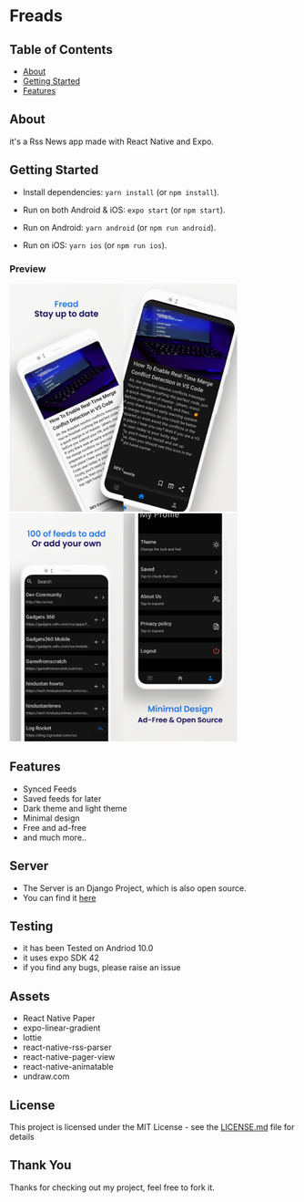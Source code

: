 # Freads

## Table of Contents

- [About](#about)
- [Getting Started](#getting_started)
- [Features](#features)

## About

it's a Rss News app made with React Native and Expo.

## Getting Started

- Install dependencies: `yarn install` (or `npm install`).

- Run on both Android & iOS: `expo start` (or `npm start`).

- Run on Android: `yarn android` (or `npm run android`).

- Run on iOS: `yarn ios` (or `npm run ios`).

### Preview

<img  src = "Images/Preview_Image_1.png" width="200"/><img src = "Images/Preview_Image_2.png" width="200"/>
<img src = "Images/Preview_Image_3.png" width="200"/><img src = "Images/Preview_Image_4.png" width="200"/>

## Features

- Synced Feeds
- Saved feeds for later
- Dark theme and light theme
- Minimal design
- Free and ad-free
- and much more..

## Server

- The Server is an Django Project, which is also open source.
- You can find it [here](https://github.com/Mazahir26/rssnewsdjango)

## Testing

- it has been Tested on Andriod 10.0
- it uses expo SDK 42
- if you find any bugs, please raise an issue

## Assets

- React Native Paper
- expo-linear-gradient
- lottie
- react-native-rss-parser
- react-native-pager-view
- react-native-animatable
- undraw.com

## License

This project is licensed under the MIT License - see the [LICENSE.md](LICENSE.md) file for details

## Thank You

Thanks for checking out my project, feel free to fork it.
